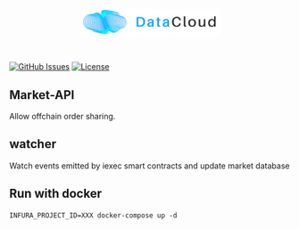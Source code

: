 <p align="center"><img width=50% src="https://raw.githubusercontent.com/DataCloud-project/toolbox/master/docs/img/datacloud_logo.png"></p>&nbsp;

[![GitHub Issues](https://img.shields.io/github/issues/DataCloud-project/Market-API.svg)](https://github.com/DataCloud-project/Market-API/issues)
[![License](https://img.shields.io/badge/license-Apache2.0-blue.svg)](https://opensource.org/licenses/Apache-2.0)


## Market-API
Allow offchain order sharing.

## watcher

Watch events emitted by iexec smart contracts and update market database

## Run with docker

```
INFURA_PROJECT_ID=XXX docker-compose up -d
```
